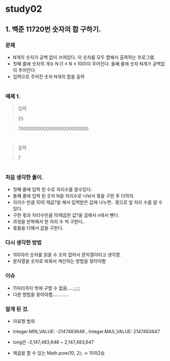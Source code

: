 # study02

## 1. 백준 11720번 숫자의 합 구하기.
### 문제
* N개의 숫자가 공백 없이 쓰여있다. 이 숫자를 모두 합해서 출력하는 프로그램.
* 첫째 줄에 숫자의 개수 N (1 ≤ N ≤ 100)이 주어진다. 둘째 줄에 숫자 N개가 공백없이 주어진다
* 입력으로 주어진 숫자 N개의 합을 출력
#
### 예제 1.
> 입력

> 25

> 7000000000000000000000000
#
> 출력

>7
#


### 처음 생각한 풀이.
* 첫째 줄에 입력 된 수로 자리수를 알수있다. 
* 둘째 줄에 입력 된 숫자 N을 자리수로 나눠서 몫을 구한 후 더하자. 
* 자리수 만큼 10의 제곱?을 해서 입력받은 값에 나누면.. 몫으로  앞 자리 수를 알 수 있다.
* 구한 몫과 자리수만큼 10제곱한 값?을 곱해서 n에서 뺀다.
* 과정을 반복해서 한 자리 수 씩 구한다..   
* 몫들을 더해서 값을 구한다.  

### 다시 생각한 방법
* 100자리 숫자를 읽을 수 조차 없어서 문자열이라고 생각함. 
* 문자열을 숫자로 바꿔서 계산하는 방법을 찾아야함


### 이슈 
* 11자리까지 밖에 구할 수 없음.....;;;;;
* 다른 방법을 찾아야함.............



### 알게 된 것. 
* 자료형 범위
* Integer.MIN_VALUE: -2147483648  ,  Integer.MAX_VALUE: 2147483647
* long은 -2,147,483,648 ~ 2,147,483,647

* 제곱을 할 수 있는  Math.pow(10, 2); -> 10의2승













